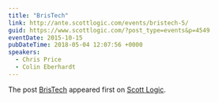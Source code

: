 ```yaml
---
title: "BrisTech"
link: http://ante.scottlogic.com/events/bristech-5/
guid: https://www.scottlogic.com/?post_type=events&p=4549
eventDate: 2015-10-15
pubDateTime: 2018-05-04 12:07:56 +0000
speakers:
  - Chris Price
  - Colin Eberhardt
---
```


<p>The post <a rel="nofollow" href="http://ante.scottlogic.com/events/bristech-5/">BrisTech</a> appeared first on <a rel="nofollow" href="http://ante.scottlogic.com">Scott Logic</a>.</p>
